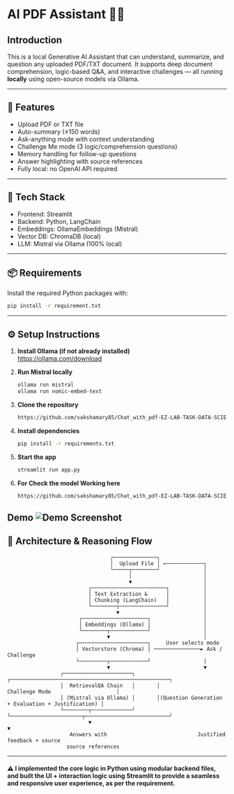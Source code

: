 # AI PDF Assistant 🧠📄
## Introduction
This is a local Generative AI Assistant that can understand, summarize, and question any uploaded PDF/TXT document. It supports deep document comprehension, logic-based Q&A, and interactive challenges — all running **locally** using open-source models via Ollama.

---

## 🔧 Features

- Upload PDF or TXT file
- Auto-summary (≤150 words)
- Ask-anything mode with context understanding
- Challenge Me mode (3 logic/comprehension questions)
- Memory handling for follow-up questions
- Answer highlighting with source references
- Fully local: no OpenAI API required

---

## 🧩 Tech Stack
- Frontend: Streamlit
- Backend: Python, LangChain
- Embeddings: OllamaEmbeddings (Mistral)
- Vector DB: ChromaDB (local)
- LLM: Mistral via Ollama (100% local)

---

## 📦 Requirements
Install the required Python packages with:

```bash
pip install -r requirement.txt
```

---

## ⚙️ Setup Instructions

1. **Install Ollama (if not already installed)**  
   https://ollama.com/download

2. **Run Mistral locally**
   ```bash
   ollama run mistral
   ollama run nomic-embed-text

3. **Clone the repository**
   ```bash
   https://github.com/sakshamary85/Chat_with_pdf-EZ-LAB-TASK-DATA-SCIENCE-INTERN

4. **Install dependencies**
   ```bash
   pip install -r requirements.txt

5. **Start the app**
   ```bash
   streamlit run app.py

6. **For Check the model Working here**
   
   ```bash
   https://github.com/sakshamary85/Chat_with_pdf-EZ-LAB-TASK-DATA-SCIENCE-INTERN-/tree/main/demo.png
**Demo**
![Demo Screenshot](https://github.com/sakshamary85/Chat_with_pdf-EZ-LAB-TASK-DATA-SCIENCE-INTERN-/blob/main/demo.png/Screenshot%202025-07-14%20020832.png)
---

## 🧠 Architecture & Reasoning Flow
```
                                 ┌──────────────┐
                                 │  Upload File │ ←────────────┐
                                 └─────┬────────┘              │
                                       │                       │
                                       ▼                       │
                          ┌────────────────────────┐           │
                          │ Text Extraction &      │           │
                          │ Chunking (LangChain)   │           │
                          └────────┬───────────────┘           │
                                   ▼                           │
                       ┌─────────────────────┐                 │
                       │ Embeddings (Ollama) │                 │
                       └────────┬────────────┘                 │
                                ▼                              │
                      ┌──────────────────────┐     User selects mode
                      │ Vectorstore (Chroma) │ ───────────────► Ask / Challenge
                      └─────────┬────────────┘                 │
                                ▼                              ▼
                 ┌──────────────────────┐       ┌───────────────────────────────────────────────────┐
                 │  RetrievalQA Chain   │       │                Challenge Mode                     │
                 │ (Mistral via Ollama) │       │(Question Generation + Evaluation + Justification) │
                 └────────┬─────────────┘       └───────────────────────┬───────────────────────────┘
                          ▼                                             ▼
                    Answers with                             Justified feedback + source
                   source references
```
---

#### ⚠️ I implemented the core logic in Python using modular backend files, and built the UI + interaction logic using Streamlit to provide a seamless and responsive user experience, as per the requirement.
